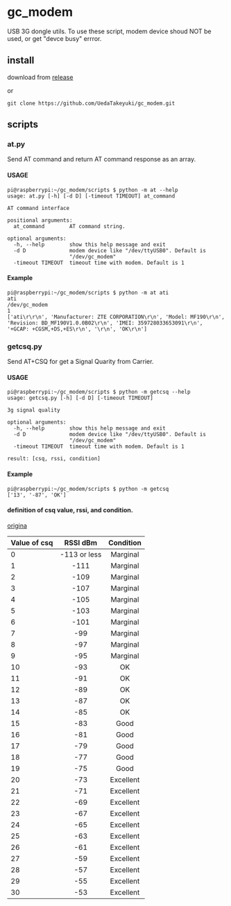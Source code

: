 # gc_modem
USB 3G dongle utils. To use these script, modem device shoud NOT be used, or get "devce busy" errror.

## install
download from [release](https://github.com/UedaTakeyuki/gc_modem/releases)

or 

```
git clone https://github.com/UedaTakeyuki/gc_modem.git
```

## scripts
### at.py
Send AT command and return AT command response as an array.

#### USAGE
```
pi@raspberrypi:~/gc_modem/scripts $ python -m at --help
usage: at.py [-h] [-d D] [-timeout TIMEOUT] at_command

AT command interface

positional arguments:
  at_command        AT command string.

optional arguments:
  -h, --help        show this help message and exit
  -d D              modem device like "/dev/ttyUSB0". Default is
                    "/dev/gc_modem"
  -timeout TIMEOUT  timeout time with modem. Default is 1
```

#### Example
```
pi@raspberrypi:~/gc_modem/scripts $ python -m at ati
ati
/dev/gc_modem
1
['ati\r\r\n', 'Manufacturer: ZTE CORPORATION\r\n', 'Model: MF190\r\n', 'Revision: BD_MF190V1.0.0B02\r\n', 'IMEI: 359728033653091\r\n', '+GCAP: +CGSM,+DS,+ES\r\n', '\r\n', 'OK\r\n']
```

### getcsq.py 

Send AT+CSQ for get a Signal Quarity from Carrier.

#### USAGE
```
pi@raspberrypi:~/gc_modem/scripts $ python -m getcsq --help
usage: getcsq.py [-h] [-d D] [-timeout TIMEOUT]

3g signal quality

optional arguments:
  -h, --help        show this help message and exit
  -d D              modem device like "/dev/ttyUSB0". Default is
                    "/dev/gc_modem"
  -timeout TIMEOUT  timeout time with modem. Default is 1

result: [csq, rssi, condition]
```
#### Example
```
pi@raspberrypi:~/gc_modem/scripts $ python -m getcsq
['13', '-87', 'OK']
```

#### definition of csq value, rssi, and condition.
[origina](http://m2msupport.net/m2msupport/atcsq-signal-quality/)

| Value of csq | RSSI dBm | Condition |
|:---|:---:|:---:|
|0	|-113 or less	|Marginal|
|1	|-111	|Marginal|
|2	|-109	|Marginal|
|3	|-107	|Marginal|
|4	|-105	|Marginal|
|5	|-103	|Marginal|
|6	|-101	|Marginal|
|7	|-99	|Marginal|
|8	|-97	|Marginal|
|9	|-95	|Marginal|
|10	|-93	|OK|
|11	|-91	|OK|
|12	|-89	|OK|
|13	|-87	|OK|
|14	|-85	|OK|
|15	|-83	|Good|
|16	|-81	|Good|
|17	|-79	|Good|
|18	|-77	|Good|
|19	|-75	|Good|
|20	|-73	|Excellent|
|21	|-71	|Excellent|
|22	|-69	|Excellent|
|23	|-67	|Excellent|
|24	|-65	|Excellent|
|25	|-63	|Excellent|
|26	|-61	|Excellent|
|27	|-59	|Excellent|
|28	|-57	|Excellent|
|29	|-55	|Excellent|
|30	|-53	|Excellent|

